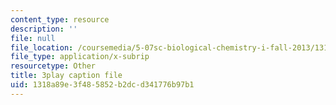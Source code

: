 ```yaml
---
content_type: resource
description: ''
file: null
file_location: /coursemedia/5-07sc-biological-chemistry-i-fall-2013/1318a89e3f485852b2dcd341776b97b1_VykaDbJIb8A.vtt
file_type: application/x-subrip
resourcetype: Other
title: 3play caption file
uid: 1318a89e-3f48-5852-b2dc-d341776b97b1
---
```

